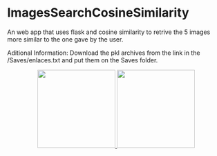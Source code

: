 # ImagesSearchCosineSimilarity
An web app that uses flask and cosine similarity to retrive the 5 images more similar to the one gave by the user.




Aditional Information:
Download the pkl archives from the link in the /Saves/enlaces.txt and put them on the Saves folder.

<p align="center">
<a href="https://github.com/Allan4865">
  <img height="180em" src="https://github-readme-stats-eight-theta.vercel.app/api?username=Allan4865&show_icons=true&theme=algolia&include_all_commits=true&count_private=true"/>
  <img height="180em" src="https://github-readme-stats-eight-theta.vercel.app/api/top-langs/?username=Allan4865&layout=compact&langs_count=8&theme=algolia"/>
</a>
</p>
